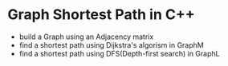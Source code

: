 # Graph Shortest Path in C++

- build a Graph using an Adjacency matrix
- find a shortest path using Dijkstra's algorism in GraphM
- find a shortest path using DFS(Depth-first search) in GraphL
